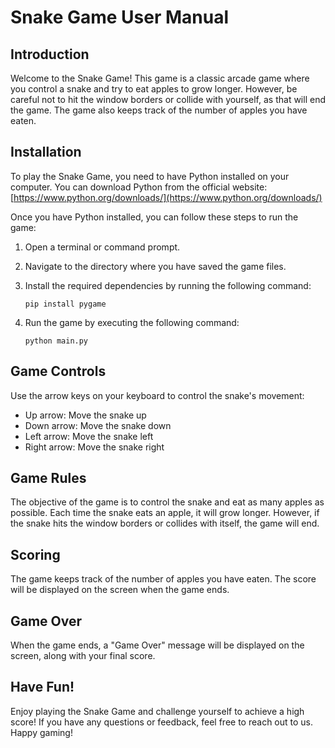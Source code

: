 # Snake Game User Manual

## Introduction

Welcome to the Snake Game! This game is a classic arcade game where you control a snake and try to eat apples to grow longer. However, be careful not to hit the window borders or collide with yourself, as that will end the game. The game also keeps track of the number of apples you have eaten.

## Installation

To play the Snake Game, you need to have Python installed on your computer. You can download Python from the official website: [https://www.python.org/downloads/](https://www.python.org/downloads/)

Once you have Python installed, you can follow these steps to run the game:

1. Open a terminal or command prompt.
2. Navigate to the directory where you have saved the game files.
3. Install the required dependencies by running the following command:

   ```
   pip install pygame
   ```

4. Run the game by executing the following command:

   ```
   python main.py
   ```

## Game Controls

Use the arrow keys on your keyboard to control the snake's movement:

- Up arrow: Move the snake up
- Down arrow: Move the snake down
- Left arrow: Move the snake left
- Right arrow: Move the snake right

## Game Rules

The objective of the game is to control the snake and eat as many apples as possible. Each time the snake eats an apple, it will grow longer. However, if the snake hits the window borders or collides with itself, the game will end.

## Scoring

The game keeps track of the number of apples you have eaten. The score will be displayed on the screen when the game ends.

## Game Over

When the game ends, a "Game Over" message will be displayed on the screen, along with your final score.

## Have Fun!

Enjoy playing the Snake Game and challenge yourself to achieve a high score! If you have any questions or feedback, feel free to reach out to us. Happy gaming!